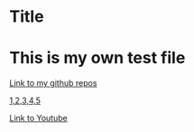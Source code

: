 # Title
# This is my own test file

[Link to my github repos](https://github.com/Ayditore?tab=repositories)

[1,2,3,4,5](Ghost_in_Shell.png)

[Link to Youtube](https://www.youtube.com/)